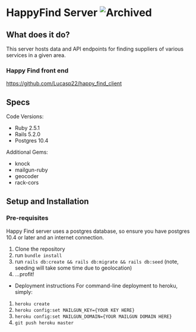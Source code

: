 # HappyFind Server ![Archived](https://img.shields.io/badge/Status-WIP-yellow.svg)

## What does it do?
This server hosts data and API endpoints for finding suppliers of various services in a given area.

### Happy Find front end
https://github.com/Lucasp22/happy_find_client

## Specs
Code Versions:
* Ruby 2.5.1
* Rails 5.2.0
* Postgres 10.4

Additional Gems:
* knock
* mailgun-ruby
* geocoder
* rack-cors

## Setup and Installation
### Pre-requisites
Happy Find server uses a postgres database, so ensure you have postgres 10.4 or later and an internet connection.

1. Clone the repository
2. run `bundle install`
3. run `rails db:create && rails db:migrate && rails db:seed` (note, seeding will take some time due to geolocation)
4. ...profit!

* Deployment instructions
For command-line deployment to heroku, simply:
1. `heroku create`
2. `heroku config:set MAILGUN_KEY={YOUR KEY HERE}`
2. `heroku config:set MAILGUN_DOMAIN={YOUR MAILGUN DOMAIN HERE}`
2. `git push heroku master`
